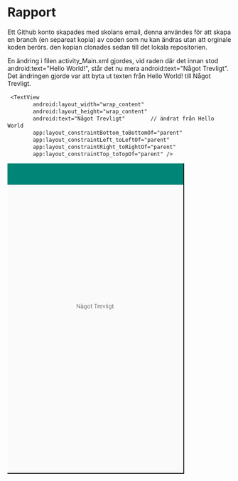 
# Rapport

Ett Github konto skapades med skolans email, denna användes för att skapa en branch (en separeat kopia) av coden som
nu kan ändras utan att orginale koden berörs. den kopian clonades sedan till det lokala repositorien.

En ändring i filen activity_Main.xml gjordes, vid raden där det innan stod android:text="Hello World!", står det nu mera android:text="Något Trevligt".
Det ändringen gjorde var att byta ut texten från Hello World! till Något Trevligt.



```
 <TextView
        android:layout_width="wrap_content"
        android:layout_height="wrap_content"
        android:text="Något Trevligt"        // ändrat från Hello World
        app:layout_constraintBottom_toBottomOf="parent"
        app:layout_constraintLeft_toLeftOf="parent"
        app:layout_constraintRight_toRightOf="parent"
        app:layout_constraintTop_toTopOf="parent" />
```

![](labbrapport.jpg)

